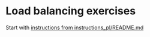 # Load balancing exercises

Start with [instructions from instructions_pl/README.md](instructions_pl/README.md)